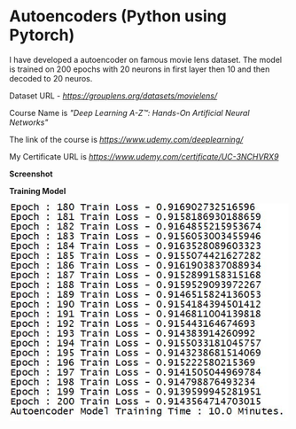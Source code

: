 # Autoencoders (Python using Pytorch)
 
I have developed a autoencoder on famous movie lens dataset. The model is trained on 200 epochs with 20 neurons in first layer then 10 and then decoded to 20 neuros. 

Dataset URL - *https://grouplens.org/datasets/movielens/*

Course Name is *"Deep Learning A-Z™: Hands-On Artificial Neural Networks"*

The link of the course is *https://www.udemy.com/deeplearning/*

My Certificate URL is *https://www.udemy.com/certificate/UC-3NCHVRX9*

**Screenshot**

**Training Model**

![alt_text](https://github.com/TDeepanshPandey/Autoencoders_Movie_Lens_Dataset/blob/master/Training.JPG)
